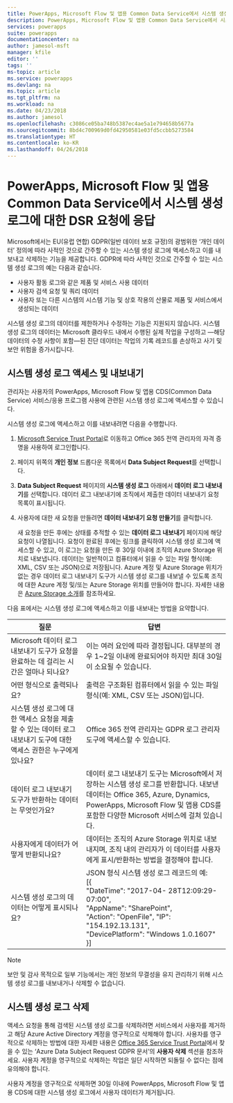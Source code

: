 ```yaml
---
title: PowerApps, Microsoft Flow 및 앱용 Common Data Service에서 시스템 생성 로그에 대한 DSR 요청에 응답 | Microsoft Docs
description: PowerApps, Microsoft Flow 및 앱용 Common Data Service에서 시스템 생성 로그에 대한 DSR 요청에 응답하는 방법 연습
services: powerapps
suite: powerapps
documentationcenter: na
author: jamesol-msft
manager: kfile
editor: ''
tags: ''
ms-topic: article
ms.service: powerapps
ms.devlang: na
ms.topic: article
ms.tgt_pltfrm: na
ms.workload: na
ms.date: 04/23/2018
ms.author: jamesol
ms.openlocfilehash: c3086ce05ba748b5387ec4ae5a1e794658b5677a
ms.sourcegitcommit: 8bd4c700969d0fd42950581e03fd5ccbb5273584
ms.translationtype: HT
ms.contentlocale: ko-KR
ms.lasthandoff: 04/26/2018
---
```

# <a name="responding-to-dsr-requests-for-system-generated-logs-in-powerapps-microsoft-flow-and-common-data-service-for-apps"></a>PowerApps, Microsoft Flow 및 앱용 Common Data Service에서 시스템 생성 로그에 대한 DSR 요청에 응답
Microsoft에서는 EU(유럽 연합) GDPR(일반 데이터 보호 규정)의 광범위한 ‘개인 데이터’ 정의에 따라 사적인 것으로 간주할 수 있는 시스템 생성 로그에 액세스하고 이를 내보내고 삭제하는 기능을 제공합니다. GDPR에 따라 사적인 것으로 간주할 수 있는 시스템 생성 로그의 예는 다음과 같습니다.
* 사용자 활동 로그와 같은 제품 및 서비스 사용 데이터
* 사용자 검색 요청 및 쿼리 데이터
* 사용자 또는 다른 시스템의 시스템 기능 및 상호 작용의 산물로 제품 및 서비스에서 생성되는 데이터

시스템 생성 로그의 데이터를 제한하거나 수정하는 기능은 지원되지 않습니다. 시스템 생성 로그의 데이터는 Microsoft 클라우드 내에서 수행된 실제 작업을 구성하고 &mdash;해당 데이터의 수정 사항이 포함&mdash;된 진단 데이터는 작업의 기록 레코드를 손상하고 사기 및 보안 위험을 증가시킵니다.

## <a name="accessing-and-exporting-system-generated-logs"></a>시스템 생성 로그 액세스 및 내보내기
관리자는 사용자의 PowerApps, Microsoft Flow 및 앱용 CDS(Common Data Service) 서비스/응용 프로그램 사용에 관련된 시스템 생성 로그에 액세스할 수 있습니다.

시스템 생성 로그에 액세스하고 이를 내보내려면 다음을 수행합니다.

1. [Microsoft Service Trust Portal](https://servicetrust.microsoft.com/)로 이동하고 Office 365 전역 관리자의 자격 증명을 사용하여 로그인합니다.

2. 페이지 위쪽의 **개인 정보** 드롭다운 목록에서 **Data Subject Request**를 선택합니다.

3. **Data Subject Request** 페이지의 **시스템 생성 로그** 아래에서 **데이터 로그 내보내기**를 선택합니다. 데이터 로그 내보내기에 조직에서 제출한 데이터 내보내기 요청 목록이 표시됩니다.

4. 사용자에 대한 새 요청을 만들려면 **데이터 내보내기 요청 만들기**를 클릭합니다.

    새 요청을 만든 후에는 상태를 추적할 수 있는 **데이터 로그 내보내기** 페이지에 해당 요청이 나열됩니다. 요청이 완료된 후에는 링크를 클릭하여 시스템 생성 로그에 액세스할 수 있고, 이 로그는 요청을 만든 후 30일 이내에 조직의 Azure Storage 위치로 내보냅니다. 데이터는 일반적이고 컴퓨터에서 읽을 수 있는 파일 형식(예: XML, CSV 또는 JSON)으로 저장됩니다. Azure 계정 및 Azure Storage 위치가 없는 경우 데이터 로그 내보내기 도구가 시스템 생성 로그를 내보낼 수 있도록 조직에 대한 Azure 계정 및/또는 Azure Storage 위치를 만들어야 합니다. 자세한 내용은 [Azure Storage 소개](https://docs.microsoft.com/azure/storage/common/storage-introduction)를 참조하세요.

다음 표에서는 시스템 생성 로그에 액세스하고 이를 내보내는 방법을 요약합니다.

| 질문 | 답변 |
| --- | --- |
| Microsoft 데이터 로그 내보내기 도구가 요청을 완료하는 데 걸리는 시간은 얼마나 되나요? |    이는 여러 요인에 따라 결정됩니다. 대부분의 경우 1~2일 이내에 완료되어야 하지만 최대 30일이 소요될 수 있습니다.
| 어떤 형식으로 출력되나요? | 출력은 구조화된 컴퓨터에서 읽을 수 있는 파일 형식(예: XML, CSV 또는 JSON)입니다.
| 시스템 생성 로그에 대한 액세스 요청을 제출할 수 있는 데이터 로그 내보내기 도구에 대한 액세스 권한은 누구에게 있나요? | Office 365 전역 관리자는 GDPR 로그 관리자 도구에 액세스할 수 있습니다.
| 데이터 로그 내보내기 도구가 반환하는 데이터는 무엇인가요? | 데이터 로그 내보내기 도구는 Microsoft에서 저장하는 시스템 생성 로그를 반환합니다. 내보낸 데이터는 Office 365, Azure, Dynamics, PowerApps, Microsoft Flow 및 앱용 CDS를 포함한 다양한 Microsoft 서비스에 걸쳐 있습니다.
| 사용자에게 데이터가 어떻게 반환되나요? |   데이터는 조직의 Azure Storage 위치로 내보내지며, 조직 내의 관리자가 이 데이터를 사용자에게 표시/반환하는 방법을 결정해야 합니다.
| 시스템 생성 로그의 데이터는 어떻게 표시되나요? |  JSON 형식 시스템 생성 로그 레코드의 예: <br> [{ <br>"DateTime": "2017-04- 28T12:09:29-07:00",  <br> "AppName": "SharePoint", <br> "Action": "OpenFile", "IP": "154.192.13.131", <br> "DevicePlatform": "Windows 1.0.1607" <br>}]

> [!NOTE]
>  보안 및 감사 목적으로 일부 기능에서는 개인 정보의 무결성을 유지 관리하기 위해 시스템 생성 로그를 내보내거나 삭제할 수 없습니다.
>
>

## <a name="deleting-system-generated-logs"></a>시스템 생성 로그 삭제
액세스 요청을 통해 검색된 시스템 생성 로그를 삭제하려면 서비스에서 사용자를 제거하고 해당 Azure Active Directory 계정을 영구적으로 삭제해야 합니다. 사용자를 영구적으로 삭제하는 방법에 대한 자세한 내용은 [Office 365 Service Trust Portal](https://servicetrust.microsoft.com/ViewPage/GDPRDSR)에서 찾을 수 있는 ‘Azure Data Subject Request GDPR 문서’의 **사용자 삭제** 섹션을 참조하세요. 사용자 계정을 영구적으로 삭제하는 작업은 일단 시작하면 되돌릴 수 없다는 점에 유의해야 합니다.

사용자 계정을 영구적으로 삭제하면 30일 이내에 PowerApps, Microsoft Flow 및 앱용 CDS에 대한 시스템 생성 로그에서 사용자 데이터가 제거됩니다.